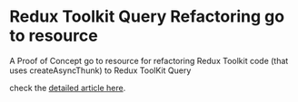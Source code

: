 # Redux Toolkit Query Refactoring go to resource

A Proof of Concept go to resource for refactoring Redux Toolkit code (that uses createAsyncThunk) to Redux ToolKit Query

check the [detailed article here](https://redux-toolkit.js.org/rtk-query/usage/migrating-to-rtk-query).
